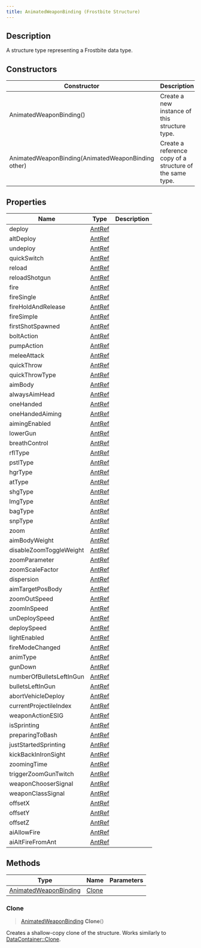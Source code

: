```yaml
---
title: AnimatedWeaponBinding (Frostbite Structure)
---
```

## Description

A structure type representing a Frostbite data type.

## Constructors

| Constructor                                        | Description                                              |
| -------------------------------------------------- | -------------------------------------------------------- |
| AnimatedWeaponBinding()                            | Create a new instance of this structure type.            |
| AnimatedWeaponBinding(AnimatedWeaponBinding other) | Create a reference copy of a structure of the same type. |

## Properties

| Name                     | Type             | Description |
| ------------------------ | ---------------- | ----------- |
| deploy                   | [AntRef](AntRef) |             |
| altDeploy                | [AntRef](AntRef) |             |
| undeploy                 | [AntRef](AntRef) |             |
| quickSwitch              | [AntRef](AntRef) |             |
| reload                   | [AntRef](AntRef) |             |
| reloadShotgun            | [AntRef](AntRef) |             |
| fire                     | [AntRef](AntRef) |             |
| fireSingle               | [AntRef](AntRef) |             |
| fireHoldAndRelease       | [AntRef](AntRef) |             |
| fireSimple               | [AntRef](AntRef) |             |
| firstShotSpawned         | [AntRef](AntRef) |             |
| boltAction               | [AntRef](AntRef) |             |
| pumpAction               | [AntRef](AntRef) |             |
| meleeAttack              | [AntRef](AntRef) |             |
| quickThrow               | [AntRef](AntRef) |             |
| quickThrowType           | [AntRef](AntRef) |             |
| aimBody                  | [AntRef](AntRef) |             |
| alwaysAimHead            | [AntRef](AntRef) |             |
| oneHanded                | [AntRef](AntRef) |             |
| oneHandedAiming          | [AntRef](AntRef) |             |
| aimingEnabled            | [AntRef](AntRef) |             |
| lowerGun                 | [AntRef](AntRef) |             |
| breathControl            | [AntRef](AntRef) |             |
| rflType                  | [AntRef](AntRef) |             |
| pstlType                 | [AntRef](AntRef) |             |
| hgrType                  | [AntRef](AntRef) |             |
| atType                   | [AntRef](AntRef) |             |
| shgType                  | [AntRef](AntRef) |             |
| lmgType                  | [AntRef](AntRef) |             |
| bagType                  | [AntRef](AntRef) |             |
| snpType                  | [AntRef](AntRef) |             |
| zoom                     | [AntRef](AntRef) |             |
| aimBodyWeight            | [AntRef](AntRef) |             |
| disableZoomToggleWeight  | [AntRef](AntRef) |             |
| zoomParameter            | [AntRef](AntRef) |             |
| zoomScaleFactor          | [AntRef](AntRef) |             |
| dispersion               | [AntRef](AntRef) |             |
| aimTargetPosBody         | [AntRef](AntRef) |             |
| zoomOutSpeed             | [AntRef](AntRef) |             |
| zoomInSpeed              | [AntRef](AntRef) |             |
| unDeploySpeed            | [AntRef](AntRef) |             |
| deploySpeed              | [AntRef](AntRef) |             |
| lightEnabled             | [AntRef](AntRef) |             |
| fireModeChanged          | [AntRef](AntRef) |             |
| animType                 | [AntRef](AntRef) |             |
| gunDown                  | [AntRef](AntRef) |             |
| numberOfBulletsLeftInGun | [AntRef](AntRef) |             |
| bulletsLeftInGun         | [AntRef](AntRef) |             |
| abortVehicleDeploy       | [AntRef](AntRef) |             |
| currentProjectileIndex   | [AntRef](AntRef) |             |
| weaponActionESIG         | [AntRef](AntRef) |             |
| isSprinting              | [AntRef](AntRef) |             |
| preparingToBash          | [AntRef](AntRef) |             |
| justStartedSprinting     | [AntRef](AntRef) |             |
| kickBackInIronSight      | [AntRef](AntRef) |             |
| zoomingTime              | [AntRef](AntRef) |             |
| triggerZoomGunTwitch     | [AntRef](AntRef) |             |
| weaponChooserSignal      | [AntRef](AntRef) |             |
| weaponClassSignal        | [AntRef](AntRef) |             |
| offsetX                  | [AntRef](AntRef) |             |
| offsetY                  | [AntRef](AntRef) |             |
| offsetZ                  | [AntRef](AntRef) |             |
| aiAllowFire              | [AntRef](AntRef) |             |
| aiAltFireFromAnt         | [AntRef](AntRef) |             |

## Methods

| Type                                           | Name            | Parameters |
| ---------------------------------------------- | --------------- | ---------- |
| [AnimatedWeaponBinding](AnimatedWeaponBinding) | [Clone](#clone) |            |

### Clone

> [AnimatedWeaponBinding](AnimatedWeaponBinding) **Clone**()

Creates a shallow-copy clone of the structure. Works similarly to [DataContainer::Clone](/vext/ref/cls/shr/datacontainer#clone).
